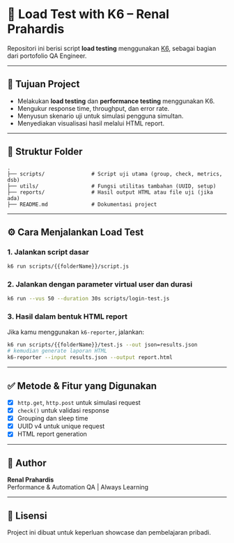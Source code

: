 # 🚀 Load Test with K6 – Renal Prahardis

Repositori ini berisi script **load testing** menggunakan [K6](https://k6.io/), sebagai bagian dari portofolio QA Engineer.

---

## 🎯 Tujuan Project
- Melakukan **load testing** dan **performance testing** menggunakan K6.
- Mengukur response time, throughput, dan error rate.
- Menyusun skenario uji untuk simulasi pengguna simultan.
- Menyediakan visualisasi hasil melalui HTML report.

---

## 📁 Struktur Folder

```
.
├── scripts/               # Script uji utama (group, check, metrics, dsb)
├── utils/                 # Fungsi utilitas tambahan (UUID, setup)
├── reports/               # Hasil output HTML atau file uji (jika ada)
├── README.md              # Dokumentasi project
```

---

## ⚙️ Cara Menjalankan Load Test

### 1. Jalankan script dasar
```bash
k6 run scripts/{{folderName}}/script.js
```

### 2. Jalankan dengan parameter virtual user dan durasi
```bash
k6 run --vus 50 --duration 30s scripts/login-test.js
```

### 3. Hasil dalam bentuk HTML report
Jika kamu menggunakan `k6-reporter`, jalankan:
```bash
k6 run scripts/{{folderName}}/test.js --out json=results.json
# kemudian generate laporan HTML
k6-reporter --input results.json --output report.html
```

---

## ✅ Metode & Fitur yang Digunakan

- [x] `http.get`, `http.post` untuk simulasi request
- [x] `check()` untuk validasi response
- [x] Grouping dan sleep time
- [x] UUID v4 untuk unique request
- [x] HTML report generation

---

## 📌 Author

**Renal Prahardis**  
Performance & Automation QA | Always Learning  

---

## 📝 Lisensi

Project ini dibuat untuk keperluan showcase dan pembelajaran pribadi.
